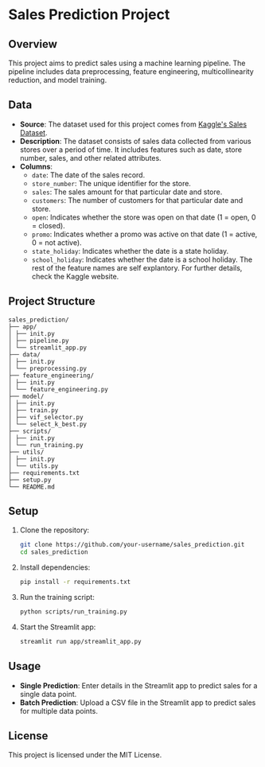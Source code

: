 # Sales Prediction Project

## Overview
This project aims to predict sales using a machine learning pipeline. The pipeline includes data preprocessing, feature engineering, multicollinearity reduction, and model training.


## Data
- **Source**: The dataset used for this project comes from [Kaggle's Sales Dataset](https://www.kaggle.com/sales-dataset).
- **Description**: The dataset consists of sales data collected from various stores over a period of time. It includes features such as date, store number, sales, and other related attributes.
- **Columns**:
    - `date`: The date of the sales record.
    - `store_number`: The unique identifier for the store.
    - `sales`: The sales amount for that particular date and store.
    - `customers`: The number of customers for that particular date and store.
    - `open`: Indicates whether the store was open on that date (1 = open, 0 = closed).
    - `promo`: Indicates whether a promo was active on that date (1 = active, 0 = not active).
    - `state_holiday`: Indicates whether the date is a state holiday.
    - `school_holiday`: Indicates whether the date is a school holiday.
The rest of the feature names are self explantory. For further details, check the Kaggle website.

## Project Structure

```plaintext
sales_prediction/
├── app/
│ ├── init.py
│ ├── pipeline.py
│ └── streamlit_app.py
├── data/
│ ├── init.py
│ └── preprocessing.py
├── feature_engineering/
│ ├── init.py
│ └── feature_engineering.py
├── model/
│ ├── init.py
│ ├── train.py
│ ├── vif_selector.py
│ └── select_k_best.py
├── scripts/
│ ├── init.py
│ └── run_training.py
├── utils/
│ ├── init.py
│ └── utils.py
├── requirements.txt
├── setup.py
└── README.md
```


## Setup
1. Clone the repository:
    ```bash
    git clone https://github.com/your-username/sales_prediction.git
    cd sales_prediction
    ```

2. Install dependencies:
    ```bash
    pip install -r requirements.txt
    ```

3. Run the training script:
    ```bash
    python scripts/run_training.py
    ```

4. Start the Streamlit app:
    ```bash
    streamlit run app/streamlit_app.py
    ```

## Usage
- **Single Prediction**: Enter details in the Streamlit app to predict sales for a single data point.
- **Batch Prediction**: Upload a CSV file in the Streamlit app to predict sales for multiple data points.

## License
This project is licensed under the MIT License.

